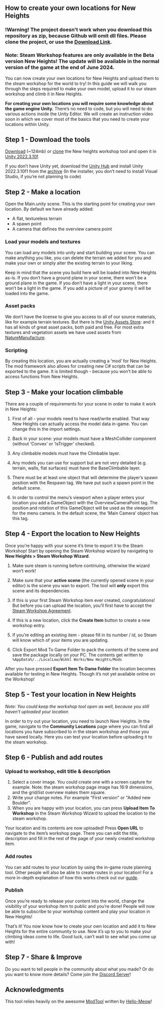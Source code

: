 ## How to create your own locations for New Heights

### !Warning! The project doesn't work when you download this repository as zip, because Github will omit dll files. Please clone the project, or use the [Download Link](https://newheightsgame.com/downloads/new-heights-location-tool.zip).

### Note: Steam Workshop features are only available in the Beta version New Heights! The update will be available in the normal version of the game at the end of June 2024.

You can now create your own locations for New Heights and upload them to the steam workshop for the world to try! In this guide we will walk you through the steps required to make your own model, upload it to our steam workshop and climb it in New Heights.

**For creating your own locations you will require some knowledge about the game engine Unity.** There’s no need to code, but you will need to do various actions inside the Unity Editor. We will create an instruction video soon in which we cover most of the basics that you need to create your locations within Unity.

## Step 1 - Download the tools

[Download](https://newheightsgame.com/downloads/new-heights-location-tool.zip) (~124mb) or [clone](https://github.com/Wikkl-Works/new-heights-location-tool) the New heights workshop tool and open it in [Unity 2022.3.10f](unityhub://2022.3.10f1/ff3792e53c62).

If you don’t have Unity yet, download the [Unity Hub](https://unity.com/download) and install Unity 2022.3.10f1 from the [archive](https://unity.com/releases/editor/archive) (In the installer, you don’t need to install Visual Studio, if you’re not planning to code)

## Step 2 - Make a location

Open the Main.unity scene. This is the starting point for creating your own location. By default we have already added:

- A flat, textureless terrain
- A spawn point
- A camera that defines the overview camera point

### Load your models and textures

You can load any models into unity and start building your scene. You can make anything you like, you can delete the terrain we added for you and make your own or simply alter the existing terrain to your liking.

Keep in mind that the scene you build here will be loaded into New Heights as-is. If you don’t have a ground plane in your scene, there won’t be a ground plane in the game. If you don’t have a light in your scene, there won’t be a light in the game. If you add a picture of your granny it will be loaded into the game.

### Asset packs

We don’t have the license to give you access to all of our source materials, like for example terrain textures. But there is the [Unity Assets Store](https://assetstore.unity.com/): and it has all kinds of great asset packs, both paid and free. For most extra textures and vegetation assets we have used assets from [NatureManufacture](https://assetstore.unity.com/publishers/6887).

### Scripting

By creating this location, you are actually creating a ‘mod’ for New Heights. The mod framework also allows for creating new C# scripts that can be exported to the game. It is limited though - because you won’t be able to access functions from New Heights.

## Step 3 - Make your location climbable

There are a couple of requirements for your scene in order to make it work in New Heights:

1. First of all - your models need to have read/write enabled. That way New Heights can actually access the model data in-game. You can change this in the import settings.

2. Back in your scene: your models must have a MeshCollider component (without ‘Convex’ or ‘isTrigger’ checked).

3. Any climbable models must have the Climbable layer.

4. Any models you can use for support but are not very detailed (e.g. terrain, walls, flat surfaces) must have the BaseClimbable layer.

5. There must be at least one object that will determine the player’s spawn position with the Respawn tag. We have put such a spawn point in the default scene.

6. In order to control the menu’s viewport when a player enters your location you add a GameObject with the OverviewCameraPoint tag. The position and rotation of this GameObject will be used as the viewpoint for the menu camera. In the default scene, the ‘Main Camera’ object has this tag.

## Step 4 - Export the location to New Heights

Once you’re happy with your scene it’s time to export it to the Steam Workshop! Start by opening the Steam Workshop wizard by navigating to **New Heights > Steam Workshop Wizard**.

1. Make sure steam is running before continuing, otherwise the wizard won’t work!
2. Make sure that your **active scene** (the currently opened scene in your editor) is the scene you wan to export. The tool will **only** export this scene and its dependencies.

3. If this is your first Steam Workshop item ever created, congratulations! But before you can upload the location, you’ll first have to accept the [Steam Workshop Agreement](https://steamcommunity.com/workshop/workshoplegalagreement/).
4. If this is a new location, click the **Create Item** button to create a new workshop entry.
5. If you’re editing an existing item - please fill in its number / id, so Steam will know which of your items you are updating.
6. Click Export Mod To Game Folder to pack the contents of the scene and save the package locally on your PC. The contents get written to `%AppData%/../LocalLow/Wikkl Works/New Heights/Mods`

After you have pressed **Export Item To Game Folder** the location becomes available for testing in New Heights. Though it’s not yet available online on the Workshop!

## Step 5 - Test your location in New Heights

_Note: You could keep the workshop tool open as well, because you still haven't uploaded your location_

In order to try out your location, you need to launch New Heights. In the game, navigate to the **Community Locations** page where you can find all locations you have subscribed to in the steam workshop and those you have saved locally. Here you can test your location before uploading it to the steam workshop.

## Step 6 - Publish and add routes

### Upload to workshop, edit title & description

1. Select a cover image. You could create one with a screen capture for example. Note: the steam workshop page image has 16:9 dimensions, and the grid/list overview makes them square.
2. Write your change notes. For example "First version" or "Added new Boulder".
3. When you are happy with your location, you can press **Upload Item To Workshop** in the Steam Workshop Wizard to upload the location to the steam workshop.

Your location and its contents are now uploaded! Press **Open URL** to navigate to the item’s workshop page. There you can edit the title, description and fill in the rest of the page of your newly created workshop item.

### Add routes

You can add routes to your location by using the in-game route planning tool. Other people will also be able to create routes in your location! For a more in-depth explanation of how this works check out our [guide](https://newheightsgame.com/blog/how-to-create-your-own-routes).

### Publish

Once you’re ready to release your content into the world, change the visibility of your workshop item to public and you’re done! People will now be able to subscribe to your workshop content and play your location in New Heights!

That’s it! You now know how to create your own location and add it to New Heights for the entire community to use. Now it’s up to you to make your climbing ideas come to life. Good luck, can’t wait to see what you come up with!

## Step 7 - Share & Improve

Do you want to tell people in the community about what you made? Or do you want to know more details? Come join the [Discord Server](https://discord.gg/2DqPft9tnk)!

## Acknowledgments

This tool relies heavily on the awesome [ModTool](https://github.com/Hello-Meow/ModTool) written by [Hello-Meow](https://github.com/Hello-Meow)!
